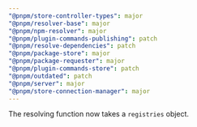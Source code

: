 ```yaml
---
"@pnpm/store-controller-types": major
"@pnpm/resolver-base": major
"@pnpm/npm-resolver": major
"@pnpm/plugin-commands-publishing": patch
"@pnpm/resolve-dependencies": patch
"@pnpm/package-store": major
"@pnpm/package-requester": major
"@pnpm/plugin-commands-store": patch
"@pnpm/outdated": patch
"@pnpm/server": major
"@pnpm/store-connection-manager": major
---
```


The resolving function now takes a `registries` object.
